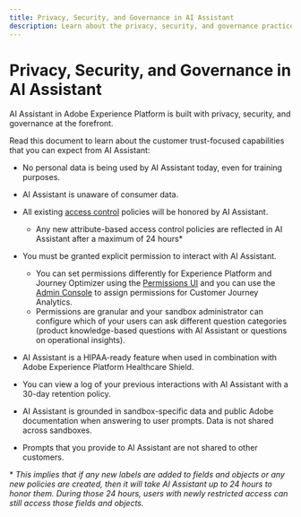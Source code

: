```yaml
---
title: Privacy, Security, and Governance in AI Assistant
description: Learn about the privacy, security, and governance practices for AI Assistant.
---
```

# Privacy, Security, and Governance in AI Assistant

AI Assistant in Adobe Experience Platform is built with privacy, security, and governance at the forefront.

Read this document to learn about the customer trust-focused capabilities that you can expect from AI Assistant:

* No personal data is being used by AI Assistant today, even for training purposes.
* AI Assistant is unaware of consumer data.
* All existing [access control](https://experienceleague.adobe.com/en/docs/experience-platform/access-control/home) policies will be honored by AI Assistant.

  * Any new attribute-based access control policies are reflected in AI Assistant after a maximum of 24 hours&ast;

* You must be granted explicit permission to interact with AI Assistant.

  * You can set permissions differently for Experience Platform and Journey Optimizer using the [Permissions UI](https://experienceleague.adobe.com/en/docs/experience-platform/access-control/abac/permissions-ui/browse) and you can use the [Admin Console](https://experienceleague.adobe.com/en/docs/experience-platform/access-control/ui/browse) to assign permissions for Customer Journey Analytics.
  * Permissions are granular and your sandbox administrator can configure which of your users can ask different question categories (product knowledge-based questions with AI Assistant or questions on operational insights).

* AI Assistant is a HIPAA-ready feature when used in combination with Adobe Experience Platform Healthcare Shield.
* You can view a log of your previous interactions with AI Assistant with a 30-day retention policy.
* AI Assistant is grounded in sandbox-specific data and public Adobe documentation when answering to user prompts. Data is not shared across sandboxes.
* Prompts that you provide to AI Assistant are not shared to other customers.

&ast; *This implies that if any new labels are added to fields and objects or any new policies are created, then it will take AI Assistant up to 24 hours to honor them. During those 24 hours, users with newly restricted access can still access those fields and objects.*
